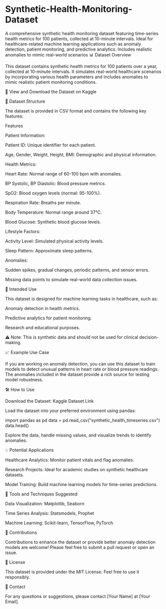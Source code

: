 # Synthetic-Health-Monitoring-Dataset
A comprehensive synthetic health monitoring dataset featuring time-series health metrics for 100 patients, collected at 10-minute intervals. Ideal for healthcare-related machine learning applications such as anomaly detection, patient monitoring, and predictive analytics. Includes realistic anomalies to mimic real-world scenarios
📊 Dataset Overview

This dataset contains synthetic health metrics for 100 patients over a year, collected at 10-minute intervals. It simulates real-world healthcare scenarios by incorporating various health parameters and includes anomalies to mimic realistic patient monitoring conditions.

🔗 View and Download the Dataset on Kaggle

📂 Dataset Structure

The dataset is provided in CSV format and contains the following key features:

Features

Patient Information:

Patient ID: Unique identifier for each patient.

Age, Gender, Weight, Height, BMI: Demographic and physical information.

Health Metrics:

Heart Rate: Normal range of 60-100 bpm with anomalies.

BP Systolic, BP Diastolic: Blood pressure metrics.

SpO2: Blood oxygen levels (normal: 95-100%).

Respiration Rate: Breaths per minute.

Body Temperature: Normal range around 37°C.

Blood Glucose: Synthetic blood glucose levels.

Lifestyle Factors:

Activity Level: Simulated physical activity levels.

Sleep Pattern: Approximate sleep patterns.

Anomalies:

Sudden spikes, gradual changes, periodic patterns, and sensor errors.

Missing data points to simulate real-world data collection issues.

🚀 Intended Use

This dataset is designed for machine learning tasks in healthcare, such as:

Anomaly detection in health metrics.

Predictive analytics for patient monitoring.

Research and educational purposes.

⚠ Note: This is synthetic data and should not be used for clinical decision-making.

📈 Example Use Case

If you are working on anomaly detection, you can use this dataset to train models to detect unusual patterns in heart rate or blood pressure readings. The anomalies included in the dataset provide a rich source for testing model robustness.

🛠️ How to Use

Download the Dataset: Kaggle Dataset Link

Load the dataset into your preferred environment using pandas:

import pandas as pd
data = pd.read_csv("synthetic_health_timeseries.csv")
data.head()

Explore the data, handle missing values, and visualize trends to identify anomalies.

💡 Potential Applications

Healthcare Analytics: Monitor patient vitals and flag anomalies.

Research Projects: Ideal for academic studies on synthetic healthcare datasets.

Model Training: Build machine learning models for time-series predictions.

🔧 Tools and Techniques Suggested

Data Visualization: Matplotlib, Seaborn

Time Series Analysis: Statsmodels, Prophet

Machine Learning: Scikit-learn, TensorFlow, PyTorch

🤝 Contributions

Contributions to enhance the dataset or provide better anomaly detection models are welcome! Please feel free to submit a pull request or open an issue.

📜 License

This dataset is provided under the MIT License. Feel free to use it responsibly.

📧 Contact

For any questions or suggestions, please contact [Your Name] at [Your Email].
